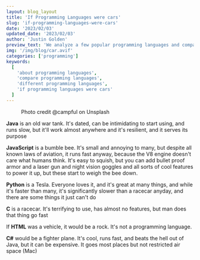 ```yaml
---
layout: blog_layout
title: 'If Programming Languages were cars'
slug: 'if-programming-languages-were-cars'
date: '2023/02/03'
updated_date: '2023/02/03'
author: 'Justin Golden'
preview_text: 'We analyze a few popular programming languages and compare them to cars (and other vehicles)'
img: '/img/blog/car.avif'
categories: ['programming']
keywords:
  [
    'about programming languages',
    'compare programming languages',
    'different programming languages',
    'if programming languages were cars'
  ]
---
```


<figure>
  <picture>
    <source type="image/avif" srcset="/img/blog/car.avif" alt="" />
    <img src="/img/blog/car.jpg" alt="">
  </picture>
  <figcaption>Photo credit @campful on Unsplash</figcaption>
</figure>

**Java** is an old war tank. It's dated, can be intimidating to start using, and runs slow, but it'll work almost anywhere and it's resilient, and it serves its purpose

**JavaScript** is a bumble bee. It's small and annoying to many, but despite all known laws of aviation, it runs fast anyway, because the V8 engine doesn't care what humans think. It's easy to squish, but you can add bullet proof armor and a laser gun and night vision goggles and all sorts of cool features to power it up, but these start to weigh the bee down.

**Python** is a Tesla. Everyone loves it, and it's great at many things, and while it's faster than many, it's significantly slower than a racecar anyday, and there are some things it just can't do

**C** is a racecar. It's terrifying to use, has almost no features, but man does that thing go fast

If **HTML** was a vehicle, it would be a rock. It's not a programming language.

**C#** would be a fighter plane. It's cool, runs fast, and beats the hell out of Java, but it can be expensive. It goes most places but not restricted air space (Mac)
